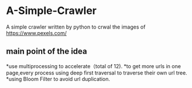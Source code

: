 # A-Simple-Crawler
A simple crawler written by python to crwal the images of https://www.pexels.com/

## main point of the idea
*use multiprocessing to accelerate（total of 12).
*to get more urls in one page,every process using deep first traversal to traverse their own url tree.
*using Bloom Filter to avoid url duplication.
